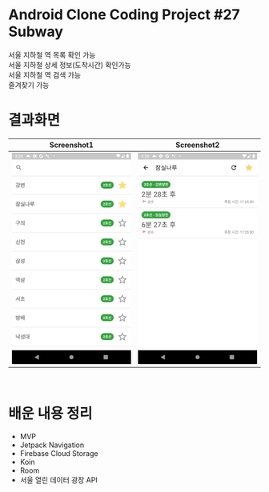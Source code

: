 # Android Clone Coding Project #27 Subway
서울 지하철 역 목록 확인 가능
</br>
서울 지하철 상세 정보(도착시간) 확인가능
</br>
서울 지하철 역 검색 가능
</br>
즐겨찾기 가능
</br>


# 결과화면
|Screenshot1|Screenshot2|
|---|---|
|<img src="./screenshot/1.png"/>|<img src="./screenshot/2.png"/>|

</br>

# 배운 내용 정리
- MVP
- Jetpack Navigation
- Firebase Cloud Storage
- Koin
- Room
- 서울 열린 데이터 광장 API

